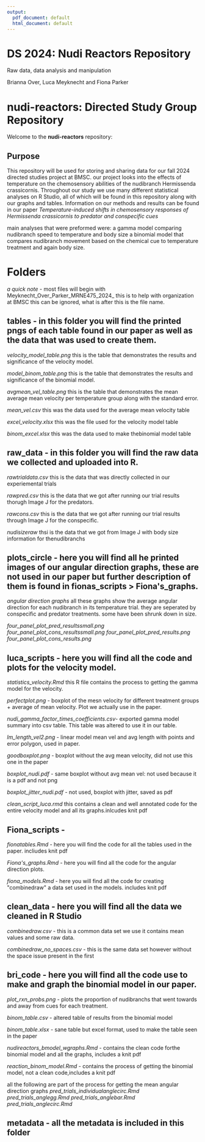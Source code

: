 ```yaml
---
output:
  pdf_document: default
  html_document: default
---
```

# DS 2024: Nudi Reactors Repository
Raw data, data analysis and manipulation

Brianna Over, Luca Meyknecht and Fiona Parker



# nudi-reactors: Directed Study Group Repository

Welcome to the **nudi-reactors** repository: 

## Purpose
This repository will be used for storing and sharing data for our fall 2024 directed studies project at BMSC. our project looks into the effects of temperature on the chemosensory abilities of the nudibranch Hermissenda crassicornis. Throughout our study we use many different statistical analyses on R Studio, all of which will be found in this repository along with our graphs and tables. Information on our methods and results can be found in our paper *Temperature-induced shifts in chemosensory responses of Hermissenda crassicornis to predator and conspecific cues*


main analyses that were preformed were: 
a gamma model comparing nudibranch speed to temperature and body size 
a binomial model that compares nudibranch movement based on the chemical cue to temperature treatment and again body size. 


# Folders 

*a quick note* - most files will begin with Meyknecht_Over_Parker_MRNE475_2024_ this is to help with organization at BMSC this can be ignored, what is after this is the file name.

## tables - in this folder you will find the printed pngs of each table found in our paper as well as the data that was used to create them. 
    
   *velocity_model_table.png* this is the table that demonstrates the results 
    and significance of the velocity model.
   
   *model_binom_table.png* this is the table that demonstrates the results and 
    significance of the binomial model.
    
   *avgmean_vel_table.png* this is the table that demonstrates the mean average
    mean velocity per temperature group along with the standard error.
    
   *mean_vel.csv* this was the data used for the average mean velocity table
    
   *excel_velocity.xlsx* this was the file used for the velocity model table
    
   *binom_excel.xlsx* this was the data used to make thebinomial model table

## raw_data - in this folder you will find the raw data we collected and uploaded into R.
    
  *rawtrialdata.csv* this is the data that was directly collected in our 
    experiemental trials
    
   *rawpred.csv* this is the data that we got after running our trial results 
    thorugh Image J for the predators.
    
   *rawcons.csv* this is the data that we got after running our trial results 
    through Image J for the conspecific.
    
   *nudisizeraw* thsi is the data that we got from Image J with body size 
    information for thenudibranchs

## plots_circle - here you will find all he printed images of our angular direction graphs, these are not used in our paper but further description of them is found in fionas_scripts > Fiona's_graphs.
    
   *angular direction graphs* all these graphs show the average angular 
    direction for each nudibranch in its temperature trial. they are seperated 
    by conspecific and predator treatments. some have been shrunk down in size.
   
   *four_panel_plot_pred_resultssmall.png*
   *four_panel_plot_cons_resultssmall.png*
   *four_panel_plot_pred_results.png*
   *four_panel_plot_cons_results.png*

## luca_scripts - here you will find all the code and plots for the velocity model.
    
  *statistics_velocity.Rmd* this R file contains the process to getting the 
    gamma model for the velocity.
   
  *perfectplot.png* - boxplot of the mesn velocity for different treatment 
    groups + average of mean velocity. Plot we actually use in the paper.
    
  *nudi_gamma_factor_times_coefficients.csv*- exported gamma model summary 
    into csv table. This table was altered to use it in our table.
    
  *lm_length_vel2.png* - linear model mean vel and avg length with points and 
    error polygon, used in paper.
    
  *goodboxplot.png* - boxplot without the avg mean velocity, did not use this 
    one in the paper
    
  *boxplot_nudi.pdf* - same boxplot without avg mean vel: not used because it 
    is a pdf and not png
    
  *boxplot_jitter_nudi.pdf* - not used, boxplot with jitter, saved as pdf
    
  *clean_script_luca.rmd* this contains a clean and well annotated code for 
    the entire velocity model and all its graphs.inlcudes knit pdf

## Fiona_scripts - 
    
  *fionatables.Rmd* - here you will find the code for all the tables used in 
    the paper. incliudes knit pdf
    
  *Fiona's_graphs.Rmd* - here you will find all the code for the angular 
    direction plots.
   
  *fiona_models.Rmd* - here you will find all the code for creating 
    "combinedraw" a data set used in the models. includes knit pdf

## clean_data - here you will find all the data we cleaned in R Studio 
    
  *combinedraw.csv* - this is a common data set we use it contains mean values 
    and some raw data. 
   
  *combinedraw_no_spaces.csv* - this is the same data set however without the 
    space issue present in the first

## bri_code - here you will find all the code use to make and graph the binomial model in our paper.
    
  *plot_rxn_probs.png* - plots the proportion of nudibranchs that went 
     towards and away from cues for each treatment. 
   
   *binom_table.csv* - altered table of results from the binomial model
   
   *binom_table.xlsx* - sane table but excel format, used to make the table seen in the paper
  
   *nudireactors_bmodel_wgraphs.Rmd* - contains the clean code forthe binomial model and all the graphs, includes a knit pdf
  
   *reaction_binom_model.Rmd* - contains the process of getting the binomial model, not a clean code,includes a knit pdf
  
  all the following are part of the process for getting the mean angular direction graphs
   *pred_trials_individualanglecirc.Rmd*
   *pred_trials_anglegg.Rmd*
   *pred_trials_anglebar.Rmd*
   *pred_trials_anglecirc.Rmd*
   
   ## metadata - all the metadata is included in this folder 






